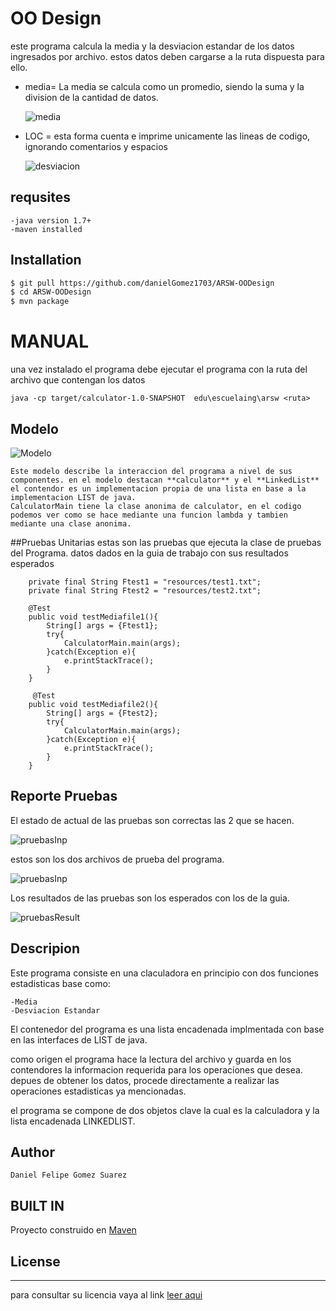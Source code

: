 # OO Design 
este programa calcula la media y la desviacion estandar de los datos ingresados por archivo.
estos datos deben cargarse a la ruta  dispuesta para ello.
 
  - media= La media se calcula como un promedio, siendo la suma y la division de la cantidad de datos.
        
      ![media](https://github.com/danielGomez1703/ARSW-OODesign/blob/master/resources/media.JPG)
        
  - LOC = esta forma cuenta e imprime unicamente las lineas de codigo, ignorando comentarios y espacios
       
      ![desviacion](https://github.com/danielGomez1703/ARSW-OODesign/blob/master/resources/desviacion.JPG)

## requsites
    -java version 1.7+
    -maven installed

## Installation
 ```sh
$ git pull https://github.com/danielGomez1703/ARSW-OODesign
$ cd ARSW-OODesign
$ mvn package
```

# MANUAL
  una vez instalado el programa debe ejecutar el programa con la ruta del archivo que contengan los datos 
 
    java -cp target/calculator-1.0-SNAPSHOT  edu\escuelaing\arsw <ruta>
 
  

    
## Modelo
![Modelo](https://github.com/danielGomez1703/ARSW-OODesign/blob/master/resources/Model.JPG)

    Este modelo describe la interaccion del programa a nivel de sus componentes. en el modelo destacan **calculator** y el **LinkedList**
    el contendor es un implementacion propia de una lista en base a la implementacion LIST de java.
    CalculatorMain tiene la clase anonima de calculator, en el codigo podemos ver como se hace mediante una funcion lambda y tambien mediante una clase anonima.
    
    

##Pruebas Unitarias
 estas son las pruebas que ejecuta la clase de pruebas del Programa. datos dados en la guia de trabajo con sus resultados esperados  
 ````
     private final String Ftest1 = "resources/test1.txt";
     private final String Ftest2 = "resources/test2.txt";
     
     @Test
     public void testMediafile1(){
         String[] args = {Ftest1};
         try{
             CalculatorMain.main(args);
         }catch(Exception e){
             e.printStackTrace();
         }
     }
     
      @Test
     public void testMediafile2(){
         String[] args = {Ftest2};
         try{
             CalculatorMain.main(args);
         }catch(Exception e){
             e.printStackTrace();
         }
     }
````
## Reporte Pruebas
El estado de actual de las pruebas son correctas las 2 que se hacen.

![pruebasInp](https://github.com/danielGomez1703/ARSW-OODesign/blob/master/resources/BuildSuccesTest.JPG)

estos son los dos archivos de prueba del programa.

![pruebasInp](https://github.com/danielGomez1703/ARSW-OODesign/blob/master/resources/InpuTest.JPG)

Los resultados de las pruebas son los esperados con los de la guia.

![pruebasResult](https://github.com/danielGomez1703/ARSW-OODesign/blob/master/resources/ResulTest.JPG)

## Descripion
 Este programa consiste en una claculadora en principio con dos funciones estadisticas base como:
 
    -Media
    -Desviacion Estandar
 
 El contenedor del programa es una lista encadenada implmentada con base en las interfaces de LIST de java.
 
 como origen el programa hace la lectura del archivo y guarda en los contendores la informacion requerida para los operaciones que desea.
 depues de obtener los datos, procede directamente a realizar las operaciones estadisticas ya mencionadas. 
 
 el programa se compone de dos objetos clave la cual es la calculadora y la lista encadenada LINKEDLIST.

## Author
    Daniel Felipe Gomez Suarez
    
## BUILT IN
   Proyecto construido en [Maven](https://maven.apache.org/)
## License
----
para consultar su licencia vaya al link 
[leer aqui](https://github.com/danielGomez1703/ARSW-Primer/blob/master/LICENSE.txt)